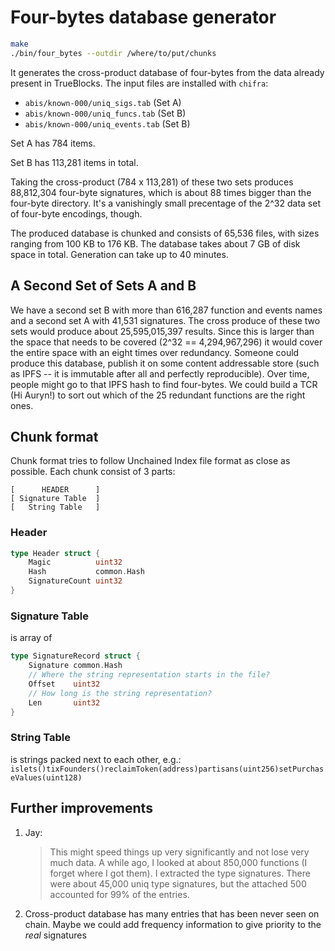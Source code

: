 # Four-bytes database generator

```bash
make
./bin/four_bytes --outdir /where/to/put/chunks
```

It generates the cross-product database of four-bytes from the data already present in TrueBlocks.
The input files are installed with `chifra`:
- `abis/known-000/uniq_sigs.tab` (Set A)
- `abis/known-000/uniq_funcs.tab` (Set B)
- `abis/known-000/uniq_events.tab` (Set B)

Set A has 784 items.

Set B has 113,281 items in total.

Taking the cross-product (784 x 113,281) of these two sets produces 88,812,304 four-byte signatures, which is about 88 times bigger than the four-byte directory. It's a vanishingly small precentage of the 2^32 data set of four-byte encodings, though.

The produced database is chunked and consists of 65,536 files, with sizes ranging from 100 KB to 176 KB.
The database takes about 7 GB of disk space in total. Generation can take up to 40 minutes.

## A Second Set of Sets A and B

We have a second set B with more than 616,287 function and events names and a second set A with 41,531 signatures. The cross produce of these two sets would produce about 25,595,015,397 results. Since this is larger than the space that needs to be covered (2^32 == 4,294,967,296) it would cover the entire space with an eight times over redundancy. Someone could produce this database, publish it on some content addressable store (such as IPFS -- it is immutable after all and perfectly reproducible). Over time, people might go to that IPFS hash to find four-bytes. We could build a TCR (Hi Auryn!) to sort out which of the 25 redundant functions are the right ones.

## Chunk format

Chunk format tries to follow Unchained Index file format as close as possible. Each chunk consist of 3 parts:
```
[      HEADER      ]
[ Signature Table  ]
[   String Table   ]
```

### Header

```go
type Header struct {
	Magic          uint32
	Hash           common.Hash
	SignatureCount uint32
}
```

### Signature Table

is array of
```go
type SignatureRecord struct {
	Signature common.Hash
	// Where the string representation starts in the file?
	Offset    uint32
	// How long is the string representation?
	Len       uint32
}
```

### String Table

is strings packed next to each other, e.g.:
`islets()tixFounders()reclaimToken(address)partisans(uint256)setPurchaseValues(uint128)`

## Further improvements

1. Jay:
    > This might speed things up very significantly and not lose very much data. A while ago, I looked at about 850,000 functions (I forget where I got them). I extracted the type signatures. There were about 45,000 uniq type signatures, but the attached 500 accounted for 99% of the entries.

2. Cross-product database has many entries that has been never seen on chain. Maybe we could add frequency information to give priority to the *real* signatures

